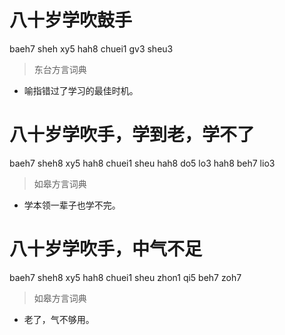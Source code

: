 # 八十岁学吹鼓手
baeh7 sheh xy5 hah8 chuei1 gv3 sheu3
> 东台方言词典
- 喻指错过了学习的最佳时机。

# 八十岁学吹手，学到老，学不了
baeh7 sheh8 xy5 hah8 chuei1 sheu hah8 do5 lo3 hah8 beh7 lio3
> 如皋方言词典
- 学本领一辈子也学不完。

# 八十岁学吹手，中气不足
baeh7 sheh8 xy5 hah8 chuei1 sheu zhon1 qi5 beh7 zoh7
> 如皋方言词典
- 老了，气不够用。
